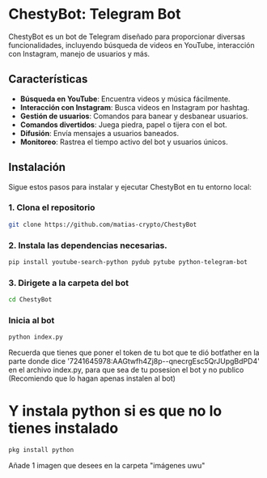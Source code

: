 # ChestyBot: Telegram Bot


ChestyBot es un bot de Telegram diseñado para proporcionar diversas funcionalidades, incluyendo búsqueda de videos en YouTube, interacción con Instagram, manejo de usuarios y más.

## Características

- **Búsqueda en YouTube**: Encuentra videos y música fácilmente.
- **Interacción con Instagram**: Busca videos en Instagram por hashtag.
- **Gestión de usuarios**: Comandos para banear y desbanear usuarios.
- **Comandos divertidos**: Juega piedra, papel o tijera con el bot.
- **Difusión**: Envía mensajes a usuarios baneados.
- **Monitoreo**: Rastrea el tiempo activo del bot y usuarios únicos.

## Instalación

Sigue estos pasos para instalar y ejecutar ChestyBot en tu entorno local:

### 1. Clona el repositorio

```sh
git clone https://github.com/matias-crypto/ChestyBot

```
### 2. Instala las dependencias necesarias.

```sh
pip install youtube-search-python pydub pytube python-telegram-bot
```
### 3. Dirigete a la carpeta del bot

```sh
cd ChestyBot
```
### Inicia al bot

```sh
python index.py

```
Recuerda que tienes que poner el token de tu bot que te dió botfather en la parte donde dice '7241645978:AAGtwfh4Zj8p--qnecrgEsc5QrJUpgBdPD4' en el archivo index.py, para que sea de tu posesion el bot y no publico (Recomiendo que lo hagan apenas instalen al bot)

# Y instala python si es que no lo tienes instalado

```sh
pkg install python

```
Añade 1 imagen que desees en la carpeta "imágenes uwu"
